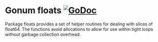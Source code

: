 # Gonum floats [![GoDoc](https://godoc.org/github.com/jingcheng-WU/gonum/floats?status.svg)](https://godoc.org/github.com/jingcheng-WU/gonum/floats)

Package floats provides a set of helper routines for dealing with slices of float64.
The functions avoid allocations to allow for use within tight loops without garbage collection overhead.
